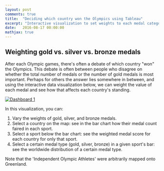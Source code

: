```yaml
---
layout: post
comments: true
title:  "Deciding which country won the Olympics using Tableau"
excerpt: "Interactive visualization to set weights to each medal category to visualize performance across the globe. Playing around with data visualization in Tableau Public using the Rio Summer 2016 Olympic medals dataset."
date:   2016-08-17 00:00:00
mathjax: true
---
```


## Weighting gold vs. silver vs. bronze medals
After each Olympic games, there's often a debate of which country "won" the Olympics. This debate is often between
people who disagree on whether the total number of medals or the number of gold medals is most important. 
Perhaps for others the answer lies somewhere in between, and using the interactive data visualization below, we can
weight the value of each medal and see how that affects each country's standing.

<html>
<div class='tableauPlaceholder' id='viz1471451985793' style='position: relative'><noscript><a href='#'><img alt='Dashboard 1 ' src='https:&#47;&#47;public.tableau.com&#47;static&#47;images&#47;ZR&#47;ZRMSG847R&#47;1_rss.png' style='border: none' /></a></noscript><object class='tableauViz'  style='display:none;'><param name='host_url' value='https%3A%2F%2Fpublic.tableau.com%2F' /> <param name='path' value='shared&#47;ZRMSG847R' /> <param name='toolbar' value='yes' /><param name='static_image' value='https:&#47;&#47;public.tableau.com&#47;static&#47;images&#47;ZR&#47;ZRMSG847R&#47;1.png' /> <param name='animate_transition' value='yes' /><param name='display_static_image' value='yes' /><param name='display_spinner' value='yes' /><param name='display_overlay' value='yes' /><param name='display_count' value='yes' /></object></div>                <script type='text/javascript'>                    var divElement = document.getElementById('viz1471451985793');                    var vizElement = divElement.getElementsByTagName('object')[0];                    vizElement.style.width='804px';vizElement.style.height='669px';                    var scriptElement = document.createElement('script');                    scriptElement.src = 'https://public.tableau.com/javascripts/api/viz_v1.js';                    vizElement.parentNode.insertBefore(scriptElement, vizElement);                </script>
</html>

In this visualization, you can:

1. Vary the weights of gold, silver, and bronze medals.
2. Select a country on the map: see in the bar chart how their medal count faired in each sport.
3. Select a sport below the bar chart: see the weighted medal score for each country for only that sport.
4. Select a certain medal type (gold, silver, bronze) in a given sport's bar: see the worldwide distribution of a certain medal type.

Note that the 'Independent Olympic Athletes' were arbitrarily mapped onto Greenland.